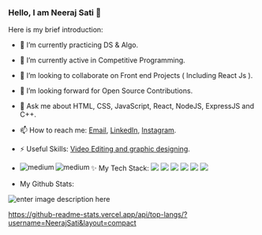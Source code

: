 ### Hello, I am Neeraj Sati 👋

Here is my brief introduction:

- 🔭 I’m currently practicing DS & Algo.
- 🌱 I’m currently active in Competitive Programming.
- 👯 I’m looking to collaborate on Front end Projects ( Including React Js ).
- 🤔 I’m looking forward for Open Source Contributions.
- 💬 Ask me about HTML, CSS, JavaScript, React, NodeJS, ExpressJS and C++.
- 📫 How to reach me:  [Email](neeraj.sati123@gmail.com), [LinkedIn](https://www.linkedin.com/in/neeraj-sati-898976140/), [Instagram](https://www.instagram.com/neerajsati17/).
- ⚡ Useful Skills: [Video Editing and graphic designing](https://www.instagram.com/cutting_edge_arts/).
- ✨ My Tech Stack:
  <img align="left" alt="medium" src="https://img.shields.io/badge/HTML5-E34F26?style=for-the-badge&logo=html5&logoColor=white" /> <img align="left" alt="medium" src="https://img.shields.io/badge/CSS3-1572B6?style=for-the-badge&logo=css3&logoColor=white" />	<img src="https://img.shields.io/badge/JavaScript-323330?style=for-the-badge&logo=javascript&logoColor=F7DF1E"/> <img src="https://img.shields.io/badge/C%2B%2B-00599C?style=for-the-badge&logo=c%2B%2B&logoColor=white"/>  <img src="https://img.shields.io/badge/React-20232A?style=for-the-badge&logo=react&logoColor=61DAFB"/> <img src="https://img.shields.io/badge/Redux-593D88?style=for-the-badge&logo=redux&logoColor=white"/> <img src="https://img.shields.io/badge/Node.js-339933?style=for-the-badge&logo=nodedotjs&logoColor=white"/> 	<img src="https://img.shields.io/badge/Express.js-000000?style=for-the-badge&logo=express&logoColor=white"/>

- My Github Stats:

![enter image description here](https://github-readme-stats.vercel.app/api?username=NeerajSati&&show_icons=true&title_color=ffffff&icon_color=f6ff00&text_color=fcd7d7&bg_color=8a0000)

https://github-readme-stats.vercel.app/api/top-langs/?username=NeerajSati&layout=compact
